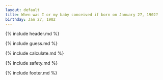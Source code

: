 ```yaml
---
layout: default
title: When was I or my baby conceived if born on January 27, 1902?
birthday: Jan 27, 1902
---
```


{% include header.md %}

{% include guess.md %}

{% include calculate.md %}

{% include safety.md %}

{% include footer.md %}



